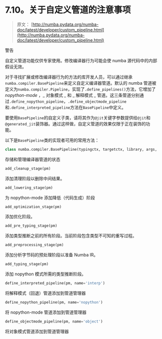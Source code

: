 # 7.10。关于自定义管道的注意事项

> 原文： [http://numba.pydata.org/numba-doc/latest/developer/custom_pipeline.html](http://numba.pydata.org/numba-doc/latest/developer/custom_pipeline.html)

警告

自定义管道功能仅供专家使用。修改编译器行为可能会使 numba 源代码中的内部假设无效。

对于寻找扩展或修改编译器行为的方法的库开发人员，可以通过继承`numba.compiler.BasePipeline`来定义自定义编译器管道。默认的 numba 管道被定义为`numba.compiler.Pipeline`，实现了`.define_pipelines()`方法，它增加了 _nopython-mode_ ，_ 对象模式 _ 和 _ 解释模式 _ 管道。这三条管道分别通过`.define_nopython_pipeline`，`.define_objectmode_pipeline`和`.define_interpreted_pipeline`方法在`BasePipeline`中定义。

要使用`BasePipeline`的自定义子类，请将其作为`@jit`关键字参数提供给`@jit`和`@generated_jit`装饰器。通过这样做，自定义管道的效果仅限于正在装饰的功能。

以下是`BasePipeline`类的实现者可用的常用方法：

```py
class numba.compiler.BasePipeline(typingctx, targetctx, library, args, return_type, flags, locals)
```

存储和管理编译器管道的状态

```py
add_cleanup_stage(pm)
```

添加清理阶段以删除中间结果。

```py
add_lowering_stage(pm)
```

为 nopython-mode 添加降低（代码生成）阶段

```py
add_optimization_stage(pm)
```

添加优化阶段。

```py
add_pre_typing_stage(pm)
```

添加类型推断之前的所有阶段。当前阶段包含类型不可知的重写过程。

```py
add_preprocessing_stage(pm)
```

添加分析字节码的预处理阶段以准备 Numba IR。

```py
add_typing_stage(pm)
```

添加 nopython 模式所需的类型推断阶段。

```py
define_interpreted_pipeline(pm, name='interp')
```

将解释模式（回退）管道添加到管道管理器

```py
define_nopython_pipeline(pm, name='nopython')
```

将 nopython-mode 管道添加到管道管理器

```py
define_objectmode_pipeline(pm, name='object')
```

将对象模式管道添加到管道管理器